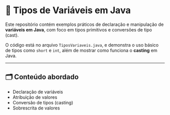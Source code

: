 # 🧠 Tipos de Variáveis em Java

Este repositório contém exemplos práticos de declaração e manipulação de **variáveis em Java**, com foco em tipos primitivos e conversões de tipo (cast).

O código está no arquivo `TiposVariaveis.java`, e demonstra o uso básico de tipos como `short` e `int`, além de mostrar como funciona o **casting** em Java.

---

## 🗂️ Conteúdo abordado

- Declaração de variáveis
- Atribuição de valores
- Conversão de tipos (casting)
- Sobrescrita de valores


